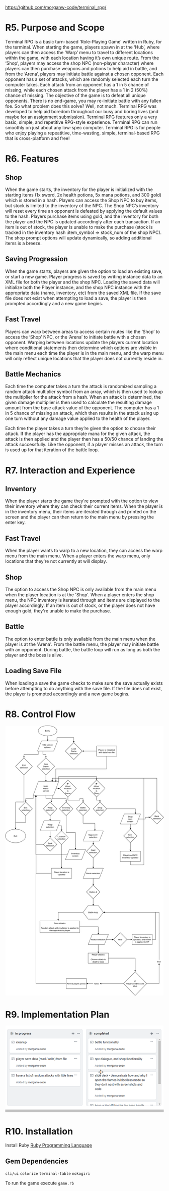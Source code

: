https://github.com/morganw-code/terminal_rpg/

# R5. Purpose and Scope

Terminal RPG is a basic turn-based ‘Role-Playing Game’ written in Ruby, for the terminal. When starting the game, players spawn in at the ‘Hub’, where players can then access the ‘Warp’ menu to travel to different locations within the game, with each location having it’s own unique route. From the ‘Shop’, players may access the shop NPC (non-player character) where players can then purchase weapons and potions to help aid in battle, and from the ‘Arena’, players may initiate battle against a chosen opponent. Each opponent has a set of attacks, which are randomly selected each turn the computer takes. Each attack from an opponent has a 1 in 5 chance of missing, while each chosen attack from the player has a 1 in 2 (50%) chance of missing. The objective of the game is to defeat all unique opponents. There is no end-game, you may re-initiate battle with any fallen foe. So what problem does this solve? Well, not much. Terminal RPG was developed to help aid boredom throughout our busy and boring lives (and maybe for an assignment submission). Terminal RPG features only a very basic, simple, and repetitive RPG-style experience. Terminal RPG can run smoothly on just about any low-spec computer. Terminal RPG is for people who enjoy playing a repeatitive, time-wasting, simple, terminal-based RPG that is cross-platform and free!

# R6. Features

## Shop
When the game starts, the inventory for the player is initialized with the starting items (1x sword, 2x health potions, 5x mana potions, and 300 gold) which is stored in a hash. Players can access the Shop NPC to buy items, but stock is limited to the inventory of the NPC. The Shop NPC’s inventory will reset every time an opponent is defeated by applying the default values to the hash. Players purchase items using gold, and the inventory for both the player and the NPC is updated accordingly after each transaction. If an item is out of stock, the player is unable to make the purchase (stock is tracked in the inventory hash :item_symbol => stock_num of the shop NPC). The shop prompt options will update dynamically, so adding additional items is a breeze.

## Saving Progression
When the game starts, players are given the option to load an existing save, or start a new game. Player progress is saved by writing instance data to an XML file for both the player and the shop NPC. Loading the saved data will initialize both the Player instance, and the shop NPC instance with the appropriate data (name, inventory, etc) from the saved XML file. If the save file does not exist when attempting to load a save, the player is then prompted accordingly and a new game begins.

## Fast Travel
Players can warp between areas to access certain routes like the ‘Shop’ to access the ‘Shop’ NPC, or the ‘Arena’ to initiate battle with a chosen opponent. Warping between locations update the players current location where conditional statements then determine which options are visible in the main menu each time the player is in the main menu, and the warp menu will only reflect unique locations that the player does not currently reside in.

## Battle Mechanics
Each time the computer takes a turn the attack is randomized sampling a random attack multiplier symbol from an array, which is then used to lookup the multiplier for the attack from a hash. When an attack is determined, the given damage multiplier is then used to calculate the resulting damage amount from the base attack value of the opponent. The computer has a 1 in 5 chance of missing an attack, which then results in the attack using up one turn without any damage value applied to the health of the player.

Each time the player takes a turn they’re given the option to choose their attack. If the player has the appropriate mana for the given attack, the attack is then applied and the player then has a 50/50 chance of landing the attack successfully. Like the opponent, if a player misses an attack, the turn is used up for that iteration of the battle loop. 

# R7. Interaction and Experience

## Inventory

When the player starts the game they're prompted with the option to view their inventory where they can check their current items. When the player is in the inventory menu, their items are iterated through and printed on the screen and the player can then return to the main menu by pressing the enter key.

## Fast Travel

When the player wants to warp to a new location, they can access the warp menu from the main menu. When a player enters the warp menu, only locations that they're not currently at will display.

## Shop

The option to access the Shop NPC is only available from the main menu when the player location is at the 'Shop'. When a player enters the shop menu, the NPC inventory is iterated through and items are displayed to the player accordingly. If an item is out of stock, or the player does not have enough gold, they're unable to make the purchase.

## Battle

The option to enter battle is only available from the main menu when the player is at the 'Arena'. From the battle menu, the player may initiate battle with an opponent. During battle, the battle loop will run as long as both the player and the boss is alive.

## Loading Save File

When loading a save the game checks to make sure the save actually exists before attempting to do anything with the save file. If the file does not exist, the player is prompted accordingly and a new game begins.

# R8. Control Flow

![Terminal RPG control flow](/docs/control-flow-chart.png)

# R9. Implementation Plan

![Terminal RPG implementation plan](/docs/implementation-plan.png)

# R10. Installation
Install Ruby
[Ruby Programming Language](https://www.ruby-lang.org/en/)

## Gem Dependencies
`cli/ui`
`colorize`
`terminal-table`
`nokogiri`

To run the game execute `game.rb`
